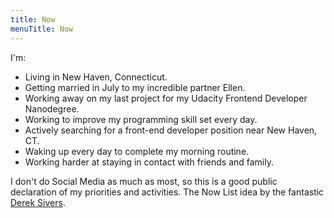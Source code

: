 ```yaml
---
title: Now
menuTitle: Now
---
```


I'm:

* Living in New Haven, Connecticut.
* Getting married in July to my incredible partner Ellen.
* Working away on my last project for my Udacity Frontend Developer Nanodegree.
* Working to improve my programming skill set every day.
* Actively searching for a front-end developer position near New Haven, CT.
* Waking up every day to complete my morning routine.
* Working harder at staying in contact with friends and family. 

I don't do Social Media as much as most, so this is a good public declaration of my priorities and activities. The Now List idea by the fantastic [Derek Sivers](https://sivers.org/now).